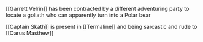 [[Garrett Velrin]] has been contracted by a different adventuring party to locate a goliath who can apparently turn into a Polar bear

[[Captain Skath]] is present in [[Termaline]] and being sarcastic and rude to [[Oarus Masthew]]



